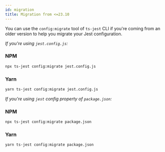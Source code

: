```yaml
---
id: migration
title: Migration from <=23.10
---
```


You can use the `config:migrate` tool of `ts-jest` CLI if you're coming from an older version to help you migrate your Jest configuration.

_If you're using `jest.config.js`:_

### NPM

```sh
npx ts-jest config:migrate jest.config.js
```

### Yarn

```sh
yarn ts-jest config:migrate jest.config.js
```

_If you're using `jest` config property of `package.json`:_

### NPM

```sh
npx ts-jest config:migrate package.json
```

### Yarn

```sh
yarn ts-jest config:migrate package.json
```
